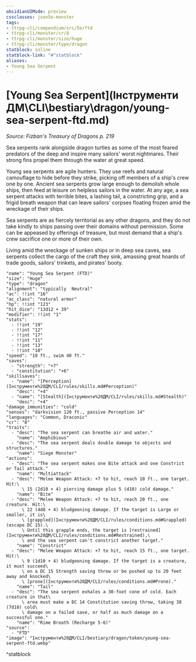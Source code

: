 ```yaml
---
obsidianUIMode: preview
cssclasses: json5e-monster
tags:
- ttrpg-cli/compendium/src/5e/ftd
- ttrpg-cli/monster/cr/8
- ttrpg-cli/monster/size/huge
- ttrpg-cli/monster/type/dragon
statblock: inline
statblock-link: "#^statblock"
aliases:
- Young Sea Serpent
---
```

# [Young Sea Serpent](Інструменти ДМ\CLI\bestiary\dragon/young-sea-serpent-ftd.md)
*Source: Fizban's Treasury of Dragons p. 219*  

Sea serpents rank alongside dragon turtles as some of the most feared predators of the deep and inspire many sailors' worst nightmares. Their strong fins propel them through the water at great speed.

Young sea serpents are agile hunters. They use reefs and natural camouflage to hide before they strike, picking off members of a ship's crew one by one. Ancient sea serpents grow large enough to demolish whole ships, then feed at leisure on helpless sailors in the water. At any age, a sea serpent attacks with terrible bites, a lashing tail, a constricting grip, and a frigid breath weapon that can leave sailors' corpses floating frozen amid the wreckage of their ships.

Sea serpents are as fiercely territorial as any other dragons, and they do not take kindly to ships passing over their domains without permission. Some can be appeased by offerings of treasure, but most demand that a ship's crew sacrifice one or more of their own.

Living amid the wreckage of sunken ships or in deep sea caves, sea serpents collect the cargo of the craft they sink, amassing great hoards of trade goods, sailors' trinkets, and pirates' booty.

```statblock
"name": "Young Sea Serpent (FTD)"
"size": "Huge"
"type": "dragon"
"alignment": "typically  Neutral"
"ac": !!int "16"
"ac_class": "natural armor"
"hp": !!int "123"
"hit_dice": "13d12 + 39"
"modifier": !!int "1"
"stats":
  - !!int "19"
  - !!int "12"
  - !!int "17"
  - !!int "11"
  - !!int "13"
  - !!int "10"
"speed": "10 ft., swim 40 ft."
"saves":
  - "strength": "+7"
  - "constitution": "+6"
"skillsaves":
  - "name": "[Perception](Інструменти%20ДМ/CLI/rules/skills.md#Perception)"
    "desc": "+4"
  - "name": "[Stealth](Інструменти%20ДМ/CLI/rules/skills.md#Stealth)"
    "desc": "+4"
"damage_immunities": "cold"
"senses": "darkvision 120 ft., passive Perception 14"
"languages": "Common, Draconic"
"cr": "8"
"traits":
  - "desc": "The sea serpent can breathe air and water."
    "name": "Amphibious"
  - "desc": "The sea serpent deals double damage to objects and structures."
    "name": "Siege Monster"
"actions":
  - "desc": "The sea serpent makes one Bite attack and one Constrict or Tail attack."
    "name": "Multiattack"
  - "desc": "Melee Weapon Attack: +7 to hit, reach 10 ft., one target. Hit:\
      \ 15 (2d10 + 4) piercing damage plus 5 (d10) cold damage."
    "name": "Bite"
  - "desc": "Melee Weapon Attack: +7 to hit, reach 20 ft., one creature. Hit:\
      \ 22 (4d8 + 4) bludgeoning damage. If the target is Large or smaller, it is\
      \ [grappled](Інструменти%20ДМ/CLI/rules/conditions.md#Grappled) (escape DC 15).\
      \ Until this grapple ends, the target is [restrained](Інструменти%20ДМ/CLI/rules/conditions.md#Restrained),\
      \ and the sea serpent can't constrict another target."
    "name": "Constrict"
  - "desc": "Melee Weapon Attack: +7 to hit, reach 15 ft., one target. Hit:\
      \ 9 (1d10 + 4) bludgeoning damage. If the target is a creature, it must succeed\
      \ on a DC 15 Strength saving throw or be pushed up to 20 feet away and knocked\
      \ [prone](Інструменти%20ДМ/CLI/rules/conditions.md#Prone)."
    "name": "Tail"
  - "desc": "The sea serpent exhales a 30-foot cone of cold. Each creature in that\
      \ area must make a DC 14 Constitution saving throw, taking 38 (7d10) cold\
      \ damage on a failed save, or half as much damage on a successful one."
    "name": "Rime Breath (Recharge 5-6)"
"source":
  - "FTD"
"image": "Інструменти%20ДМ/CLI/bestiary/dragon/token/young-sea-serpent-ftd.webp"
```
^statblock